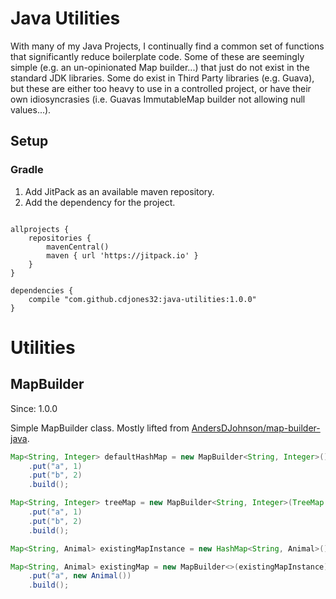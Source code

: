 # Java Utilities

With many of my Java Projects, I continually find a common set of functions that significantly reduce boilerplate code. Some of these are seemingly simple (e.g. an un-opinionated Map builder...) that just do not exist in the standard JDK libraries. Some do exist in Third Party libraries (e.g. Guava), but these are either too heavy to use in a controlled project, or have their own idiosyncrasies (i.e. Guavas ImmutableMap builder not allowing null values...).

## Setup

### Gradle
1. Add JitPack as an available maven repository.
2. Add the dependency for the project.

```

allprojects {
    repositories {
        mavenCentral()
        maven { url 'https://jitpack.io' }
    }
}

dependencies {
    compile "com.github.cdjones32:java-utilities:1.0.0"
}
```

# Utilities
## MapBuilder
Since: 1.0.0

Simple MapBuilder class. Mostly lifted from [AndersDJohnson/map-builder-java](https://github.com/AndersDJohnson/map-builder-java).

```java
Map<String, Integer> defaultHashMap = new MapBuilder<String, Integer>()
    .put("a", 1)
    .put("b", 2)
    .build();

Map<String, Integer> treeMap = new MapBuilder<String, Integer>(TreeMap.class)
    .put("a", 1)
    .put("b", 2)
    .build();

Map<String, Animal> existingMapInstance = new HashMap<String, Animal>();

Map<String, Animal> existingMap = new MapBuilder<>(existingMapInstance)
    .put("a", new Animal())
    .build();
```
